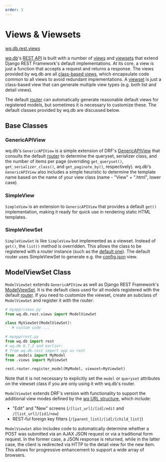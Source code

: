```yaml
---
order: 3
---
```


Views & Viewsets
========

[wq.db.rest.views]

[wq.db]'s [REST API] is built with a number of [views] and [viewsets] that extend Django REST Framework's default implementations.  At its core, a view is just a function that accepts a request and returns a response.  The views provided by wq.db are all [class-based views], which encapsulate code common to all views to avoid redundant implementations.  A [viewset] is just a class-based view that can generate multiple view types (e.g. both list and detail views).

The default [router] can automatically generate reasonable default views for registered models, but sometimes it is necessary to customize these.  The default classes provided by wq.db are discussed below.

## Base Classes
### GenericAPIView

wq.db's `GenericAPIView` is a simple extension of DRF's [GenericAPIView] that consults the default [router] to determine the queryset, serializer class, and the number of items per page (overriding `get_queryset()`, `get_serializer_class()`, and `get_paginate_by()`, respectively).  wq.db's `GenericAPIView` also includes a simple heuristic to determine the template name based on the name of your view class (name - "View" + ".html", lower case).

### SimpleView
`SimpleView` is an extension to `GenericAPIView` that provides a default `get()` implementation, making it ready for quick use in rendering static HTML templates.

### SimpleViewSet
`SimpleViewSet` is like `SimpleView` but implemented as a viewset.  Instead of `get()`, the `list()` method is overridden.  This allows the class to be registered with a router instance (such as the [default one]).  The default router uses SimpleViewSet to generate e.g. the [config.json] view.

## ModelViewSet Class

`ModelViewSet` extends `GenericAPIView` as well as Django REST Framework's [ModelViewSet].  It is the default class used for all models registered with the default [router].  If you need to customize the viewset, create an subclass of `ModelViewSet` and register it with the router:

```python
# myapp/views.py
from wq.db.rest.views import ModelViewSet

class MyViewSet(ModelViewSet):
   # custom code ...
```

```python
# myapp/rest.py
from wq.db import rest
# wq.db 0.7.2 and earlier:
# from wq.db.rest import app as rest
from .models import MyModel
from .views import MyViewSet

rest.router.register_model(MyModel, viewset=MyViewSet)
```
Note that it is not necessary to explicitly set the `model` or `queryset` attributes on the viewset class if you are only using it with wq.db's router.

`ModelViewSet` extends DRF's version with functionality to support the additional view modes defined by the [wq URL structure], which include:

  * "Edit" and "New" screens (`/[list_url]/[id]/edit` and `/[list_url]/[id]/new`)
  * REST-ful foreign key filters (`/[parent_list]/[id]/[child_list]`)

`ModelViewSet` also includes code to automatically determine whether a POST was submitted via an AJAX JSON request or via a traditional form request.  In the former case, a JSON response is returned, while in the latter case, the client is redirected via HTTP to the detail view for the new item.  This allows for progressive enhancement to support a wide array of browsers. 

[wq.db.rest.views]: https://github.com/wq/wq.db/blob/master/rest/views.py
[wq.db]: https://wq.io/wq.db
[REST API]: https://wq.io/docs/about-rest
[views]: http://www.django-rest-framework.org/api-guide/views/
[viewsets]: http://www.django-rest-framework.org/api-guide/viewsets/
[viewset]: http://www.django-rest-framework.org/api-guide/viewsets/
[router]: https://wq.io/docs/router
[default one]: https://wq.io/docs/router
[class-based views]: https://docs.djangoproject.com/en/1.7/topics/class-based-views/
[GenericAPIView]: http://www.django-rest-framework.org/api-guide/generic-views/#genericapiview
[config.json]: https://wq.io/docs/config
[ModelViewSet]: http://www.django-rest-framework.org/api-guide/viewsets/#modelviewset
[wq URL structure]: https://wq.io/docs/url-structure
